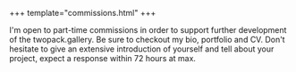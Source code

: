 +++
template="commissions.html"
+++

I'm open to part-time commissions in order to support further development of the twopack.gallery. Be sure to checkout my bio, portfolio and CV.
Don't hesitate to give an extensive introduction of yourself and tell about your project, expect a response within 72 hours at max.